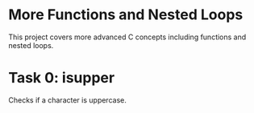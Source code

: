 # More Functions and Nested Loops

This project covers more advanced C concepts including functions and nested loops.

# Task 0: isupper
Checks if a character is uppercase.


